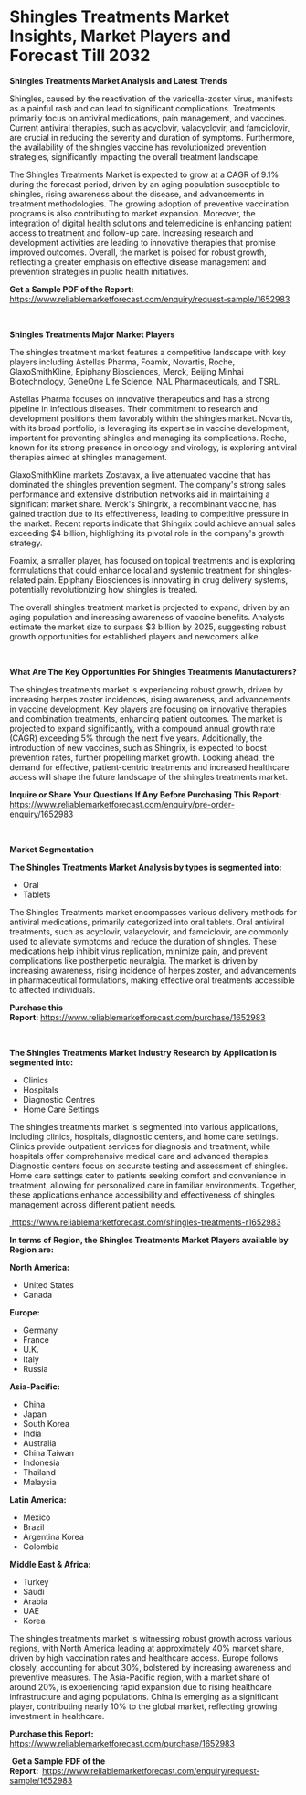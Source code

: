 <p><h1>Shingles Treatments Market Insights, Market Players and Forecast Till 2032</h1></p><p><strong>Shingles Treatments Market Analysis and Latest Trends</strong></p>
<p><p>Shingles, caused by the reactivation of the varicella-zoster virus, manifests as a painful rash and can lead to significant complications. Treatments primarily focus on antiviral medications, pain management, and vaccines. Current antiviral therapies, such as acyclovir, valacyclovir, and famciclovir, are crucial in reducing the severity and duration of symptoms. Furthermore, the availability of the shingles vaccine has revolutionized prevention strategies, significantly impacting the overall treatment landscape.</p><p>The Shingles Treatments Market is expected to grow at a CAGR of 9.1% during the forecast period, driven by an aging population susceptible to shingles, rising awareness about the disease, and advancements in treatment methodologies. The growing adoption of preventive vaccination programs is also contributing to market expansion. Moreover, the integration of digital health solutions and telemedicine is enhancing patient access to treatment and follow-up care. Increasing research and development activities are leading to innovative therapies that promise improved outcomes. Overall, the market is poised for robust growth, reflecting a greater emphasis on effective disease management and prevention strategies in public health initiatives.</p></p>
<p><strong>Get a Sample PDF of the Report:&nbsp;</strong> <a href="https://www.reliablemarketforecast.com/enquiry/request-sample/1652983?utm_campaign=3263&utm_medium=2&utm_source=Github&utm_content=ia&utm_term=16042025&utm_id=shingles-treatments">https://www.reliablemarketforecast.com/enquiry/request-sample/1652983</a></p>
<p>&nbsp;</p>
<p><strong>Shingles Treatments Major Market Players</strong></p>
<p><p>The shingles treatment market features a competitive landscape with key players including Astellas Pharma, Foamix, Novartis, Roche, GlaxoSmithKline, Epiphany Biosciences, Merck, Beijing Minhai Biotechnology, GeneOne Life Science, NAL Pharmaceuticals, and TSRL.</p><p>Astellas Pharma focuses on innovative therapeutics and has a strong pipeline in infectious diseases. Their commitment to research and development positions them favorably within the shingles market. Novartis, with its broad portfolio, is leveraging its expertise in vaccine development, important for preventing shingles and managing its complications. Roche, known for its strong presence in oncology and virology, is exploring antiviral therapies aimed at shingles management.</p><p>GlaxoSmithKline markets Zostavax, a live attenuated vaccine that has dominated the shingles prevention segment. The company's strong sales performance and extensive distribution networks aid in maintaining a significant market share. Merck's Shingrix, a recombinant vaccine, has gained traction due to its effectiveness, leading to competitive pressure in the market. Recent reports indicate that Shingrix could achieve annual sales exceeding $4 billion, highlighting its pivotal role in the company's growth strategy.</p><p>Foamix, a smaller player, has focused on topical treatments and is exploring formulations that could enhance local and systemic treatment for shingles-related pain. Epiphany Biosciences is innovating in drug delivery systems, potentially revolutionizing how shingles is treated. </p><p>The overall shingles treatment market is projected to expand, driven by an aging population and increasing awareness of vaccine benefits. Analysts estimate the market size to surpass $3 billion by 2025, suggesting robust growth opportunities for established players and newcomers alike.</p></p>
<p>&nbsp;</p>
<p><strong>What Are The Key Opportunities For Shingles Treatments Manufacturers?</strong></p>
<p><p>The shingles treatments market is experiencing robust growth, driven by increasing herpes zoster incidences, rising awareness, and advancements in vaccine development. Key players are focusing on innovative therapies and combination treatments, enhancing patient outcomes. The market is projected to expand significantly, with a compound annual growth rate (CAGR) exceeding 5% through the next five years. Additionally, the introduction of new vaccines, such as Shingrix, is expected to boost prevention rates, further propelling market growth. Looking ahead, the demand for effective, patient-centric treatments and increased healthcare access will shape the future landscape of the shingles treatments market.</p></p>
<p><strong>Inquire or Share Your Questions If Any Before Purchasing This Report:</strong> <a href="https://www.reliablemarketforecast.com/enquiry/pre-order-enquiry/1652983?utm_campaign=3263&utm_medium=2&utm_source=Github&utm_content=ia&utm_term=16042025&utm_id=shingles-treatments">https://www.reliablemarketforecast.com/enquiry/pre-order-enquiry/1652983</a></p>
<p>&nbsp;</p>
<p><strong>Market Segmentation</strong></p>
<p><strong>The Shingles Treatments Market Analysis by types is segmented into:</strong></p>
<p><ul><li>Oral</li><li>Tablets</li></ul></p>
<p><p>The Shingles Treatments market encompasses various delivery methods for antiviral medications, primarily categorized into oral tablets. Oral antiviral treatments, such as acyclovir, valacyclovir, and famciclovir, are commonly used to alleviate symptoms and reduce the duration of shingles. These medications help inhibit virus replication, minimize pain, and prevent complications like postherpetic neuralgia. The market is driven by increasing awareness, rising incidence of herpes zoster, and advancements in pharmaceutical formulations, making effective oral treatments accessible to affected individuals.</p></p>
<p><strong>Purchase this Report:&nbsp;</strong><a href="https://www.reliablemarketforecast.com/purchase/1652983?utm_campaign=3263&utm_medium=2&utm_source=Github&utm_content=ia&utm_term=16042025&utm_id=shingles-treatments">https://www.reliablemarketforecast.com/purchase/1652983</a></p>
<p>&nbsp;</p>
<p><strong>The Shingles Treatments Market Industry Research by Application is segmented into:</strong></p>
<p><ul><li>Clinics</li><li>Hospitals</li><li>Diagnostic Centres</li><li>Home Care Settings</li></ul></p>
<p><p>The shingles treatments market is segmented into various applications, including clinics, hospitals, diagnostic centers, and home care settings. Clinics provide outpatient services for diagnosis and treatment, while hospitals offer comprehensive medical care and advanced therapies. Diagnostic centers focus on accurate testing and assessment of shingles. Home care settings cater to patients seeking comfort and convenience in treatment, allowing for personalized care in familiar environments. Together, these applications enhance accessibility and effectiveness of shingles management across different patient needs.</p></p>
<p><a href="https://www.reliablemarketforecast.com/shingles-treatments-r1652983?utm_campaign=3263&utm_medium=2&utm_source=Github&utm_content=ia&utm_term=16042025&utm_id=shingles-treatments">&nbsp;https://www.reliablemarketforecast.com/shingles-treatments-r1652983</a></p>
<p><strong>In terms of Region, the Shingles Treatments Market Players available by Region are:</strong></p>
<p>
    <p> <strong> North America: </strong>
        <ul>
            <li>United States</li>
            <li>Canada</li>
        </ul>
        </p> 
    <p> <strong> Europe: </strong>
        <ul>
            <li>Germany</li>
            <li>France</li>
            <li>U.K.</li>
            <li>Italy</li>
            <li>Russia</li>
        </ul>
        </p> 
    <p> <strong> Asia-Pacific: </strong>
        <ul>
            <li>China</li>
            <li>Japan</li>
            <li>South Korea</li>
            <li>India</li>
            <li>Australia</li>
            <li>China Taiwan</li>
            <li>Indonesia</li>
            <li>Thailand</li>
            <li>Malaysia</li>
        </ul>
        </p> 
    <p> <strong> Latin America: </strong>
        <ul>
            <li>Mexico</li>
            <li>Brazil</li>
            <li>Argentina Korea</li>
            <li>Colombia</li>
        </ul>
        </p> 
    <p> <strong> Middle East & Africa: </strong>
        <ul>
            <li>Turkey</li>
            <li>Saudi</li>
            <li>Arabia</li>
            <li>UAE</li>
            <li>Korea</li>
        </ul>
    </p>
    </p>
<p><p>The shingles treatments market is witnessing robust growth across various regions, with North America leading at approximately 40% market share, driven by high vaccination rates and healthcare access. Europe follows closely, accounting for about 30%, bolstered by increasing awareness and preventive measures. The Asia-Pacific region, with a market share of around 20%, is experiencing rapid expansion due to rising healthcare infrastructure and aging populations. China is emerging as a significant player, contributing nearly 10% to the global market, reflecting growing investment in healthcare.</p></p>
<p><strong>Purchase this Report: </strong><a href="https://www.reliablemarketforecast.com/purchase/1652983?utm_campaign=3263&utm_medium=2&utm_source=Github&utm_content=ia&utm_term=16042025&utm_id=shingles-treatments">https://www.reliablemarketforecast.com/purchase/1652983</a></p>
<p>&nbsp;<strong>Get a Sample PDF of the Report:&nbsp;&nbsp;</strong><a href="https://www.reliablemarketforecast.com/enquiry/request-sample/1652983?utm_campaign=3263&utm_medium=2&utm_source=Github&utm_content=ia&utm_term=16042025&utm_id=shingles-treatments">https://www.reliablemarketforecast.com/enquiry/request-sample/1652983</a></p>
<p><strong></strong></p>
<p><p></p><p></p><p></p></p>